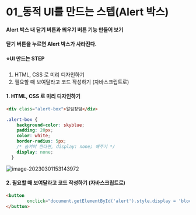 # 01_동적 UI를 만드는 스텝(Alert 박스)

#### Alert 박스 내 닫기 버튼과 띄우기 버튼 기능 만들어 보기 

#### 닫기 버튼을 누르면 Alert 박스가 사라진다. 





#### ⭐UI 만드는 STEP

1. HTML, CSS 로 미리 디자인하기 
2. 필요할 때 보여달라고 코드 작성하기 (자바스크립트로)



#### 1. HTML, CSS 로 미리 디자인하기 

```HTML
<div class="alert-box">알림창임</div>
```

```CSS
.alert-box {
    background-color: skyblue;
    padding: 20px;
    color: white;
    border-radius: 5px;
    /* 숨겨야 한다면, display: none; 해주기 */
    display: none;
  } 
```

![image-20230301153143972](C:\Users\areur\AppData\Roaming\Typora\typora-user-images\image-20230301153143972.png)





#### 2. 필요할 때 보여달라고 코드 작성하기 (자바스크립트로)

```html
<button 
        onclick="document.getElementById('alert').style.display = 'block';">버튼
</button>
```

